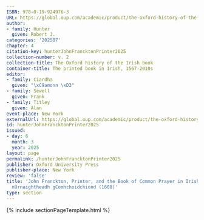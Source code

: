```yaml
---
ISBN: 978-0-19-924976-3
URL: https://global.oup.com/academic/product/the-oxford-history-of-the-irish-book-volume-ii-9780199249763?cc=ge&lang=3n#
author:
- family: Hunter
  given: Robert J.
categories: '202507'
chapter: 4
citation-key: hunterJohnFrancktonPrinter2025
collection-number: v. 2
collection-title: The Oxford history of the Irish book
container-title: The printed book in Irish, 1567-2010s
editor:
- family: Ciardha
  given: "\xC9amonn \xD3"
- family: Sewell
  given: Frank
- family: Titley
  given: Alan
event-place: New York
externalUrl: https://global.oup.com/academic/product/the-oxford-history-of-the-irish-book-volume-ii-9780199249763?cc=ge&lang=3n#
id: hunterJohnFrancktonPrinter2025
issued:
- day: 6
  month: 3
  year: 2025
layout: page
permalink: /hunterJohnFrancktonPrinter2025
publisher: Oxford University Press
publisher-place: New York
review: 'false'
title: 'John Franckton, Printer, and the Book of Common Prayer in Irish: Leabhar na
  nUrnaightheadh gComhchoidchiond (1608)'
type: section
---
```

{% include sectionPageTemplate.html %}